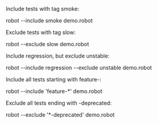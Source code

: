 Include tests with tag smoke:

robot --include smoke demo.robot

Exclude tests with tag slow:

robot --exclude slow demo.robot

Include regression, but exclude unstable:

robot --include regression --exclude unstable demo.robot

Include all tests starting with feature-:

robot --include 'feature-*' demo.robot

Exclude all tests ending with -deprecated:

robot --exclude '*-deprecated' demo.robot